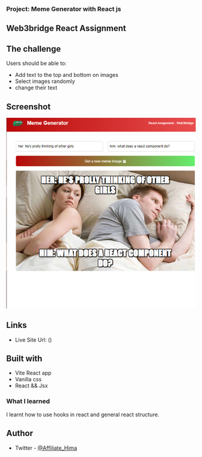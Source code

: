 ### Project: Meme Generator with React js

## Web3bridge React Assignment


## The challenge

Users should be able to:

- Add text to the top and bottom on images
- Select images randomly
- change their text

## Screenshot

![](./src/assets/memegen-screenshot.jpg)

## Links

- Live Site Url: ()

## Built with
- Vite React app
- Vanilla css
- React && Jsx

### What I learned
I learnt how to use hooks in react and general react structure.

## Author

- Twitter - [@Affiliate_Hima](https://www.twitter.com/Affiliate_Hima)